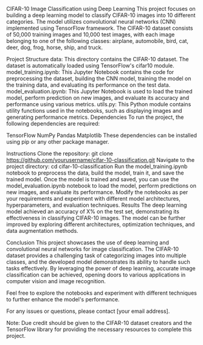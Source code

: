 CIFAR-10 Image Classification using Deep Learning
This project focuses on building a deep learning model to classify CIFAR-10 images into 10 different categories. The model utilizes convolutional neural networks (CNN) implemented using TensorFlow framework. The CIFAR-10 dataset consists of 50,000 training images and 10,000 test images, with each image belonging to one of the following classes: airplane, automobile, bird, cat, deer, dog, frog, horse, ship, and truck.

Project Structure
data: This directory contains the CIFAR-10 dataset. The dataset is automatically loaded using TensorFlow's cifar10 module.
model_training.ipynb: This Jupyter Notebook contains the code for preprocessing the dataset, building the CNN model, training the model on the training data, and evaluating its performance on the test data.
model_evaluation.ipynb: This Jupyter Notebook is used to load the trained model, perform prediction on new images, and evaluate its accuracy and performance using various metrics.
utils.py: This Python module contains utility functions used in the notebooks, such as displaying images and generating performance metrics.
Dependencies
To run the project, the following dependencies are required:

TensorFlow
NumPy
Pandas
Matplotlib
These dependencies can be installed using pip or any other package manager.

Instructions
Clone the repository: git clone https://github.com/yourusername/cifar-10-classification.git
Navigate to the project directory: cd cifar-10-classification
Run the model_training.ipynb notebook to preprocess the data, build the model, train it, and save the trained model.
Once the model is trained and saved, you can use the model_evaluation.ipynb notebook to load the model, perform predictions on new images, and evaluate its performance.
Modify the notebooks as per your requirements and experiment with different model architectures, hyperparameters, and evaluation techniques.
Results
The deep learning model achieved an accuracy of X% on the test set, demonstrating its effectiveness in classifying CIFAR-10 images. The model can be further improved by exploring different architectures, optimization techniques, and data augmentation methods.

Conclusion
This project showcases the use of deep learning and convolutional neural networks for image classification. The CIFAR-10 dataset provides a challenging task of categorizing images into multiple classes, and the developed model demonstrates its ability to handle such tasks effectively. By leveraging the power of deep learning, accurate image classification can be achieved, opening doors to various applications in computer vision and image recognition.

Feel free to explore the notebooks and experiment with different techniques to further enhance the model's performance.

For any issues or questions, please contact [your email address].

Note: Due credit should be given to the CIFAR-10 dataset creators and the TensorFlow library for providing the necessary resources to complete this project.
